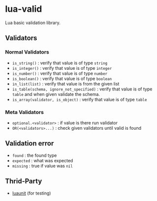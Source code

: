 # lua-valid
Lua basic validation library.

## Validators

### Normal Validators
- `is_string()` : verify that value is of type `string`
- `is_integer()` : verify that value is of type `integer`
- `is_number()` : verify that value is of type `number`
- `is_boolean()` : verify that value is of type `boolean`
- `in_list(list)` : verify that value is from the given list
- `is_table(schema, ignore_not_specified)` : verify that value is of type `table` and when given validate the schema.
- `is_array(validator, is_object)` : verify that value is of type `table`

### Meta Validators
- `optional.<validator>` : if value is there run validator
- `OR(<validators>...)` : check given validators until valid is found

## Validation error
- `found` : the found type
- `expected` : what was expected
- `missing` : true if value was `nil`

## Thrid-Party
- [luaunit](https://github.com/bluebird75/luaunit) (for testing)
